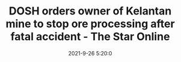 ---
"title": "DOSH orders owner of Kelantan mine to stop ore processing after fatal accident - The Star Online"
"date": "2021-9-26 5:20:0"
"feed_name": "GOOGLENEWSMINING"
"feed_website": "https://news.google.com/search?q=mining%2Bincident&hl=en-US&gl=US&ceid=US:en"
"feed_rss": "https://news.google.com/rss/search?q=mining%2Bincident&hl=en-US&gl=US&ceid=US:en"
"link": "https://www.thestar.com.my/news/nation/2021/09/26/dosh-orders-owner-of-kelantan-mine-to-stop-ore-processing-after-fatal-accident"
"source": "{'href': 'https://www.thestar.com.my', 'title': 'The Star Online'}"
"file": "_posts/2021-1-1-a0a189cb3c9692f10d098bc3675bba361d643a88.md"
"accident": "0"
"drilling": "0"
"dead": "0"
"injured": "0"
"arrested": "0"
"where": "unknown site"
"causes": "unknown"
"place": "unknown place"
---